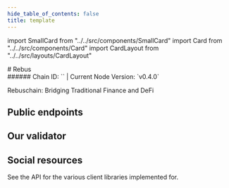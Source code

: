 ```yaml
---
hide_table_of_contents: false
title: template
---
```


import SmallCard from "../../src/components/SmallCard"
import Card from "../../src/components/Card"
import CardLayout from "../../src/layouts/CardLayout"

<div class="h1-with-icon icon-rebus">
# Rebus
</div>
###### Chain ID: `` | Current Node Version: `v0.4.0`

Rebuschain: Bridging Traditional Finance and DeFi

## Public endpoints 

<CardLayout autoFitEnabled={true}>
    
    
    
</CardLayout>

## Our validator

<CardLayout autoFitEnabled={true}>
    <Card
        to="#"
        header={{
            label: "[NODERS]TEAM",
            translateId: "development-setup",
        }}
        body={{
            label: "Trusted blockchain validator",
        }}
        iconPath="img/kotlin-icon-32.svg"
    />
</CardLayout>

## Social resources
See the API for the various client libraries implemented for.

<CardLayout autoFitEnabled={false}>
    <SmallCard to="https://www.rebuschain.com/" header={{label: "Website", translateId: "social-telegram"}} iconPath="img/website-icon.svg"/>
    <SmallCard to="https://github.com/rebuschain" header={{label: "GitHub", translateId: "social-telegram"}} iconPath="img/github-icon.svg"/>
    <SmallCard to="https://discord.com/invite/rebuschain" header={{label: "Discord", translateId: "social-telegram"}} iconPath="img/discord-icon.svg"/>
    <SmallCard to="https://twitter.com/RebusChain" header={{label: "X", translateId: "social-telegram"}} iconPath="img/x-icon.svg"/>
    <SmallCard to="https://t.me/RebusChain" header={{label: "Telegram", translateId: "social-telegram"}} iconPath="img/telegram-icon.svg"/>
</CardLayout>
